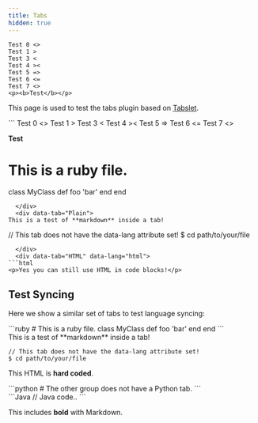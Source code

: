 ```yaml
---
title: Tabs
hidden: true
---
```


```
Test 0 <>
Test 1 >
Test 3 <
Test 4 ><
Test 5 =>
Test 6 <=
Test 7 <>
<p><b>Test</b></p>
```

This page is used to test the tabs plugin based on [Tabslet](https://github.com/vdw/Tabslet).

<div class="tabs">
  <div data-tab="Ruby" data-lang="ruby">
```
Test 0 <>
Test 1 >
Test 3 <
Test 4 ><
Test 5 =>
Test 6 <=
Test 7 <>
<p><b>Test</b></p>

# This is a ruby file.
class MyClass
  def foo
    'bar'
  end
end
```
  </div>
  <div data-tab="Plain">
This is a test of **markdown** inside a tab!

```
// This tab does not have the data-lang attribute set!
$ cd path/to/your/file
```
  </div>
  <div data-tab="HTML" data-lang="html">
```html
<p>Yes you can still use HTML in code blocks!</p>
```
  </div>
</div>

## Test Syncing

Here we show a similar set of tabs to test language syncing:

<div class="tabs">
  <div data-tab="Ruby" data-lang="ruby">
```ruby
# This is a ruby file.
class MyClass
  def foo
    'bar'
  end
end
```
  </div>
  <div data-tab="Plain">
This is a test of **markdown** inside a tab!

```
// This tab does not have the data-lang attribute set!
$ cd path/to/your/file
```
  </div>
  <div data-tab="HTML" data-lang="html">
<p>This HTML is <b>hard coded</b>.</p>
  </div>
  <div data-tab="Python" data-lang="python">
```python
# The other group does not have a Python tab.
```
  </div>
</div>

<div class="tabs">
  <div data-tab="Java" data-lang="java">
```Java
// Java code..
```
  </div>
  <div data-tab="HTML" data-lang="html">
  
  This includes **bold** with Markdown.
  
  </div>
</div>